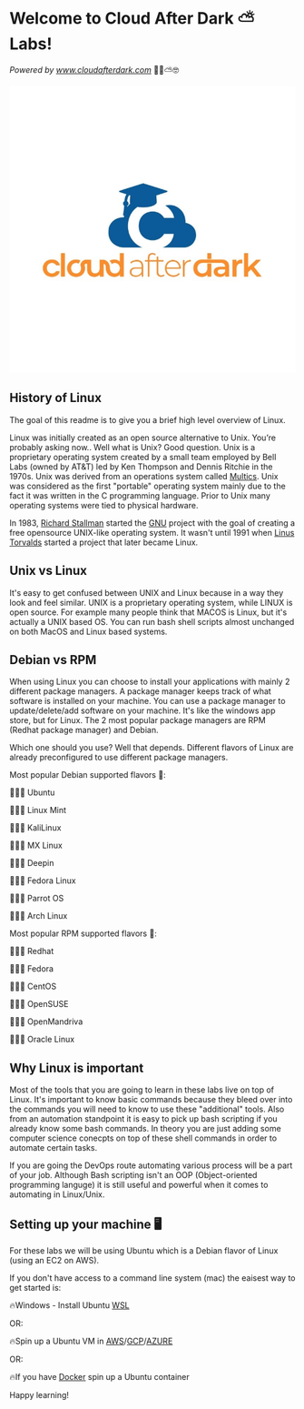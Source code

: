 # Welcome to Cloud After Dark ⛅️ Labs!
  _Powered by www.cloudafterdark.com_ 💪🏾⛅️🤓
  
  ![Screenshot](cad.jpeg)

 

## History of Linux

The goal of this readme is to give you a brief high level overview of Linux.

Linux was initially created as an open source alternative to Unix. You’re probably asking now.. Well what is Unix? Good question. Unix is a proprietary operating system created by a small team employed by Bell Labs (owned by AT&T) led by Ken Thompson and Dennis Ritchie in the 1970s. Unix was derived from an operations system called [Multics]. Unix was considered as the first "portable" operating system mainly due to the fact it was written in the C programming language. Prior to Unix many operating systems were tied to physical hardware. 

In 1983, [Richard Stallman] started the [GNU] project with the goal of creating a free opensource UNIX-like operating system. It wasn't until 1991 when [Linus Torvalds] started a project that later became Linux. 

## Unix vs Linux

It's easy to get confused between UNIX and Linux because in a way they look and feel similar. UNIX is a proprietary operating system, while LINUX is open source. For example many people think that MACOS is Linux, but it's actually a UNIX based OS. You can run bash shell scripts almost unchanged on both MacOS and Linux based systems. 

## Debian vs RPM

When using Linux you can choose to install your applications with mainly 2 different package managers. A package manager keeps track of what software is installed on your machine. You can use a package manager to update/delete/add software on your machine. It's like the windows app store, but for Linux. The 2 most popular package managers are RPM (Redhat package manager) and Debian. 

Which one should you use? Well that depends. Different flavors of Linux are already preconfigured to use different package managers. 



Most popular Debian supported flavors 💽:

👨🏾‍💻 Ubuntu

👨🏾‍💻 Linux Mint

👨🏾‍💻 KaliLinux

👨🏾‍💻 MX Linux

👨🏾‍💻 Deepin

👨🏾‍💻 Fedora Linux

👨🏾‍💻 Parrot OS

👨🏾‍💻 Arch Linux






Most popular RPM supported flavors 💽:

👨🏾‍💻 Redhat

👨🏾‍💻 Fedora

👨🏾‍💻 CentOS

👨🏾‍💻 OpenSUSE

👨🏾‍💻 OpenMandriva

👨🏾‍💻 Oracle Linux



## Why Linux is important

Most of the tools that you are going to learn in these labs live on top of Linux. It's important to know basic commands because they bleed over into the commands you will need to know to use these "additional" tools. Also from an automation standpoint it is easy to pick up bash scripting if you already know some bash commands. In theory you are just adding some computer science conecpts on top of these shell commands in order to automate certain tasks. 

If you are going the DevOps route automating various process will be a part of your job. Although Bash scripting isn't an OOP (Object-oriented programming languge) it is still useful and powerful when it comes to automating in Linux/Unix.


## Setting up your machine 🖥

For these labs we will be using Ubuntu which is a Debian flavor of Linux (using an EC2 on AWS).

If you don't have access to a command line system (mac) the eaisest way to get started is:

🔥Windows - Install Ubuntu [WSL] 

OR:

🔥Spin up a Ubuntu VM in [AWS]/[GCP]/[AZURE]

OR:

🔥If you have [Docker] spin up a Ubuntu container


Happy learning!



[Multics]: <https://en.wikipedia.org/wiki/Multics>
[Linus Torvalds]: <https://en.wikipedia.org/wiki/Linus_Torvalds>
[Richard Stallman]: <https://en.wikipedia.org/wiki/Linus_Torvalds](https://en.wikipedia.org/wiki/Richard_Stallman>
[GNU]: <https://en.wikipedia.org/wiki/GNU_Project>
[WSL]: <https://docs.microsoft.com/en-us/windows/wsl/install>
[AWS]: <https://aws.amazon.com/account/>
[GCP]: <https://console.cloud.google.com/>
[AZURE]: <https://azure.microsoft.com/en-us/get-started/azure-portal/>
[Docker]: ,https://hub.docker.com/_/ubuntu.

 
